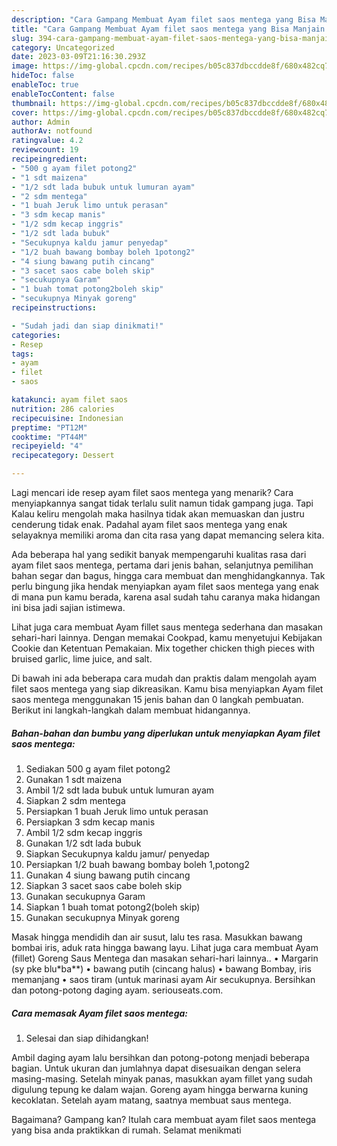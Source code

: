 ```yaml
---
description: "Cara Gampang Membuat Ayam filet saos mentega yang Bisa Manjain Lidah, Buat Buka Puasa}"
title: "Cara Gampang Membuat Ayam filet saos mentega yang Bisa Manjain Lidah, Buat Buka Puasa}"
slug: 394-cara-gampang-membuat-ayam-filet-saos-mentega-yang-bisa-manjain-lidah-buat-buka-puasa
category: Uncategorized
date: 2023-03-09T21:16:30.293Z
image: https://img-global.cpcdn.com/recipes/b05c837dbccdde8f/680x482cq70/ayam-filet-saos-mentega-foto-resep-utama.jpg
hideToc: false
enableToc: true
enableTocContent: false
thumbnail: https://img-global.cpcdn.com/recipes/b05c837dbccdde8f/680x482cq70/ayam-filet-saos-mentega-foto-resep-utama.jpg
cover: https://img-global.cpcdn.com/recipes/b05c837dbccdde8f/680x482cq70/ayam-filet-saos-mentega-foto-resep-utama.jpg
author: Admin
authorAv: notfound
ratingvalue: 4.2
reviewcount: 19
recipeingredient:
- "500 g ayam filet potong2"
- "1 sdt maizena"
- "1/2 sdt lada bubuk untuk lumuran ayam"
- "2 sdm mentega"
- "1 buah Jeruk limo untuk perasan"
- "3 sdm kecap manis"
- "1/2 sdm kecap inggris"
- "1/2 sdt lada bubuk"
- "Secukupnya kaldu jamur penyedap"
- "1/2 buah bawang bombay boleh 1potong2"
- "4 siung bawang putih cincang"
- "3 sacet saos cabe boleh skip"
- "secukupnya Garam"
- "1 buah tomat potong2boleh skip"
- "secukupnya Minyak goreng"
recipeinstructions:

- "Sudah jadi dan siap dinikmati!"
categories:
- Resep
tags:
- ayam
- filet
- saos

katakunci: ayam filet saos 
nutrition: 286 calories
recipecuisine: Indonesian
preptime: "PT12M"
cooktime: "PT44M"
recipeyield: "4"
recipecategory: Dessert

---
```



Lagi mencari ide resep ayam filet saos mentega yang menarik? Cara menyiapkannya sangat tidak terlalu sulit namun tidak gampang juga. Tapi Kalau keliru mengolah maka hasilnya tidak akan memuaskan dan justru cenderung tidak enak. Padahal ayam filet saos mentega yang enak selayaknya memiliki aroma dan cita rasa yang dapat memancing selera kita.


Ada beberapa hal yang sedikit banyak mempengaruhi kualitas rasa dari ayam filet saos mentega, pertama dari jenis bahan, selanjutnya pemilihan bahan segar dan bagus, hingga cara membuat dan menghidangkannya. Tak perlu bingung jika hendak menyiapkan ayam filet saos mentega yang enak di mana pun kamu berada, karena asal sudah tahu caranya maka hidangan ini bisa jadi sajian istimewa.

Lihat juga cara membuat Ayam fillet saus mentega sederhana dan masakan sehari-hari lainnya. Dengan memakai Cookpad, kamu menyetujui Kebijakan Cookie dan Ketentuan Pemakaian. Mix together chicken thigh pieces with bruised garlic, lime juice, and salt.


Di bawah ini ada beberapa cara mudah dan praktis dalam mengolah ayam filet saos mentega yang siap dikreasikan. Kamu bisa menyiapkan Ayam filet saos mentega menggunakan 15 jenis bahan dan 0 langkah pembuatan. Berikut ini langkah-langkah dalam membuat hidangannya.

<!--inarticleads1-->

##### Bahan-bahan dan bumbu yang diperlukan untuk menyiapkan Ayam filet saos mentega:

1. Sediakan 500 g ayam filet potong2
1. Gunakan 1 sdt maizena
1. Ambil 1/2 sdt lada bubuk untuk lumuran ayam
1. Siapkan 2 sdm mentega
1. Persiapkan 1 buah Jeruk limo untuk perasan
1. Persiapkan 3 sdm kecap manis
1. Ambil 1/2 sdm kecap inggris
1. Gunakan 1/2 sdt lada bubuk
1. Siapkan Secukupnya kaldu jamur/ penyedap
1. Persiapkan 1/2 buah bawang bombay boleh 1,potong2
1. Gunakan 4 siung bawang putih cincang
1. Siapkan 3 sacet saos cabe boleh skip
1. Gunakan secukupnya Garam
1. Siapkan 1 buah tomat potong2(boleh skip)
1. Gunakan secukupnya Minyak goreng


Masak hingga mendidih dan air susut, lalu tes rasa. Masukkan bawang bombai iris, aduk rata hingga bawang layu. Lihat juga cara membuat Ayam (fillet) Goreng Saus Mentega dan masakan sehari-hari lainnya.. • Margarin (sy pke blu*ba**) • bawang putih (cincang halus) • bawang Bombay, iris memanjang • saos tiram (untuk marinasi ayam Air secukupnya. Bersihkan dan potong-potong daging ayam. seriouseats.com. 

<!--inarticleads2-->

##### Cara memasak Ayam filet saos mentega:


1. Selesai dan siap dihidangkan!

Ambil daging ayam lalu bersihkan dan potong-potong menjadi beberapa bagian. Untuk ukuran dan jumlahnya dapat disesuaikan dengan selera masing-masing. Setelah minyak panas, masukkan ayam fillet yang sudah digulung tepung ke dalam wajan. Goreng ayam hingga berwarna kuning kecoklatan. Setelah ayam matang, saatnya membuat saus mentega. 

Bagaimana? Gampang kan? Itulah cara membuat ayam filet saos mentega yang bisa anda praktikkan di rumah. Selamat menikmati
